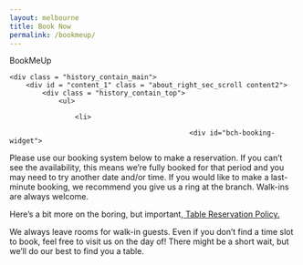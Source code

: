 ```yaml
---
layout: melbourne
title: Book Now
permalink: /bookmeup/
---
```




<div class="body_contain_main">
    <div class="history_text1">BookMeUp</div>
    

    <div class = "history_contain_main">
        <div id = "content_1" class = "about_right_sec_scroll content2">
            <div class = "history_contain_top">
                <ul>

                    <li>
             
                                                <div id="bch-booking-widget">
<!--
<h1>Booking Widget Will Go Here...</h1>

-->
<p class="inner-heading-bkg">Please use our booking system below to make a reservation. If you can’t see the availability, this means we’re fully booked for that period and you may need to try another date and/or time. If you would like to make a last-minute booking, we recommend you give us a ring at the branch. Walk-ins are always welcome.</p>
<p class="inner-heading-bkg"> Here’s a bit more on the boring, but important,<a href="/table-reservation-policy/"> Table Reservation Policy.</a></p>
<p class="inner-heading-bkg">We always leave rooms for walk-in guests. Even if you don’t find a time slot to book, feel free to visit us on the day of! There might be a short wait, but we’ll do our best to find you a table.</p>
<p><script src="//partners.designmynight.com/pf/js?venue_id=584037dd12f78a695b8b4583" id="dmn-js"></script><br />
<script>
 $("button.btn.btn-primary.submit.ng-binding").prop('textContent', 'Book Now');
  $("h1.ng-binding").prop('textContent', 'Make A Booking');
</script>




